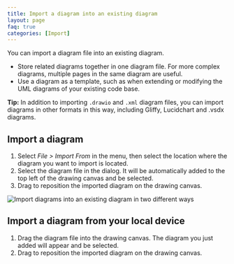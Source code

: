 ```yaml
---
title: Import a diagram into an existing diagram
layout: page
faq: true
categories: [Import]
---
```


You can import a diagram file into an existing diagram.

* Store related diagrams together in one diagram file. For more complex diagrams, multiple pages in the same diagram are useful.
* Use a diagram as a template, such as when extending or modifying the UML diagrams of your existing code base.

**Tip:** In addition to importing ``.drawio`` and ``.xml`` diagram files, you can import diagrams in other formats in this way, including Gliffy, Lucidchart and .vsdx diagrams.

## Import a diagram

1. Select _File > Import From_ in the menu, then select the location where the diagram you want to import is located.
2. Select the diagram file in the dialog. It will be automatically added to the top left of the drawing canvas and be selected.
3. Drag to reposition the imported diagram on the drawing canvas.

<img src="/assets/img/blog/import-file.gif" style="max-width:100%;height:auto;" alt="Import diagrams into an existing diagram in two different ways">

## Import a diagram from your local device

1. Drag the diagram file into the drawing canvas. The diagram you just added will appear and be selected.
2. Drag to reposition the imported diagram on the drawing canvas.
